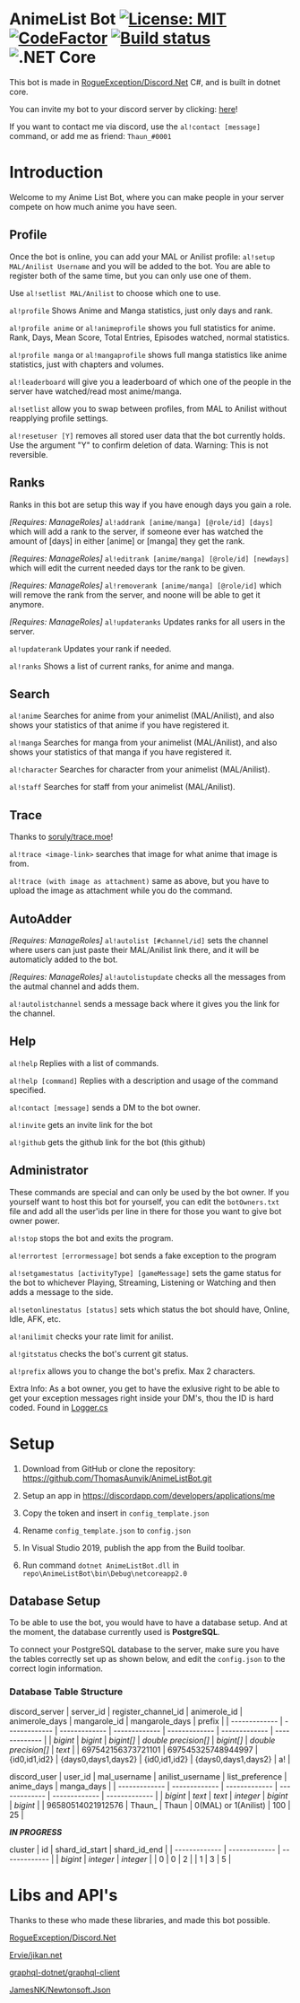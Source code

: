 # AnimeList Bot [![License: MIT](https://img.shields.io/badge/License-MIT-blue.svg)](https://opensource.org/licenses/MIT) [![CodeFactor](https://www.codefactor.io/repository/github/thomasaunvik/animelistbot/badge)](https://www.codefactor.io/repository/github/thomasaunvik/animelistbot) [![Build status](https://ci.appveyor.com/api/projects/status/0qse6o8yrx64gjf1?svg=true)](https://ci.appveyor.com/project/ThomasAunvik/animelistbot) ![.NET Core](https://github.com/ThomasAunvik/AnimeListBot/workflows/.NET%20Core/badge.svg)
This bot is made in [
RogueException/Discord.Net](https://github.com/RogueException/Discord.Net) C#, and is built in dotnet core.

You can invite my bot to your discord server by clicking: [here](https://discordapp.com/oauth2/authorize?client_id=515269277553655823&scope=bot&permissions=287808)!

If you want to contact me via discord, use the `al!contact [message]` command, or add me as friend: `Thaun_#0001`

# Introduction

Welcome to my Anime List Bot, where you can make people in your server compete on how much anime you have seen.

## Profile

Once the bot is online, you can add your MAL or Anilist profile: `al!setup MAL/Anilist Username` and you will be added to the bot. You are able to register both of the same time, but you can only use one of them.

Use `al!setlist MAL/Anilist` to choose which one to use.

`al!profile` Shows Anime and Manga statistics, just only days and rank.

`al!profile anime` or `al!animeprofile` shows you full statistics for anime. Rank, Days, Mean Score, Total Entries, Episodes watched, normal statistics.

`al!profile manga` or `al!mangaprofile` shows full manga statistics like anime statistics, just with chapters and volumes.

`al!leaderboard` will give you a leaderboard of which one of the people in the server have watched/read most anime/manga.

`al!setlist` allow you to swap between profiles, from MAL to Anilist without reapplying profile settings.

`al!resetuser [Y]` removes all stored user data that the bot currently holds. Use the argument "Y" to confirm deletion of data. Warning: This is not reversible.

## Ranks

Ranks in this bot are setup this way if you have enough days you gain a role.

*[Requires: ManageRoles]* `al!addrank [anime/manga] [@role/id] [days]` which will add a rank to the server, if someone ever has watched the amount of [days] in either [anime] or [manga] they get the rank.

*[Requires: ManageRoles]* `al!editrank [anime/manga] [@role/id] [newdays]` which will edit the current needed days tor the rank to be given.

*[Requires: ManageRoles]* `al!removerank [anime/manga] [@role/id]` which will remove the rank from the server, and noone will be able to get it anymore.

*[Requires: ManageRoles]* `al!updateranks` Updates ranks for all users in the server.

`al!updaterank` Updates your rank if needed.

`al!ranks` Shows a list of current ranks, for anime and manga.

## Search

`al!anime` Searches for anime from your animelist (MAL/Anilist), and also shows your statistics of that anime if you have registered it.

`al!manga` Searches for manga from your animelist (MAL/Anilist), and also shows your statistics of that manga if you have registered it.

`al!character` Searches for character from your animelist (MAL/Anilist).

`al!staff` Searches for staff from your animelist (MAL/Anilist).

## Trace

Thanks to [soruly/trace.moe](https://github.com/soruly/trace.moe/)!

`al!trace <image-link>` searches that image for what anime that image is from.

`al!trace (with image as attachment)` same as above, but you have to upload the image as attachment while you do the command.

## AutoAdder

*[Requires: ManageRoles]* `al!autolist [#channel/id]` sets the channel where users can just paste their MAL/Anilist link there, and it will be automaticly added to the bot.

*[Requires: ManageRoles]* `al!autolistupdate` checks all the messages from the autmal channel and adds them.

`al!autolistchannel` sends a message back where it gives you the link for the channel.

## Help

`al!help` Replies with a list of commands.

`al!help [command]` Replies with a description and usage of the command specified.

`al!contact [message]` sends a DM to the bot owner.

`al!invite` gets an invite link for the bot

`al!github` gets the github link for the bot (this github)

## Administrator

These commands are special and can only be used by the bot owner.
If you yourself want to host this bot for yourself, you can edit the `botOwners.txt` file and add all the user'ids per line in there for those you want to give bot owner power.

`al!stop` stops the bot and exits the program.

`al!errortest [errormessage]` bot sends a fake exception to the program

`al!setgamestatus [activityType] [gameMessage]` sets the game status for the bot to whichever Playing, Streaming, Listening or Watching and then adds a message to the side.

`al!setonlinestatus [status]` sets which status the bot should have, Online, Idle, AFK, etc.

`al!anilimit` checks your rate limit for anilist.

`al!gitstatus` checks the bot's current git status.

`al!prefix` allows you to change the bot's prefix. Max 2 characters.

Extra Info: As a bot owner, you get to have the exlusive right to be able to get your exception messages right inside your DM's, thou the ID is hard coded. Found in [Logger.cs](https://github.com/ThomasAunvik/AnimeListBot/blob/master/AnimeListBot/Handler/Logger.cs)

# Setup
1. Download from GitHub or clone the repository: https://github.com/ThomasAunvik/AnimeListBot.git
2. Setup an app in https://discordapp.com/developers/applications/me

3. Copy the token and insert in `config_template.json` 
4. Rename `config_template.json` to `config.json`
5. In Visual Studio 2019, publish the app from the Build toolbar.
6. Run command `dotnet AnimeListBot.dll` in `repo\AnimeListBot\bin\Debug\netcoreapp2.0`

## Database Setup

To be able to use the bot, you would have to have a database setup. And at the moment, the database currently used is **PostgreSQL**.

To connect your PostgreSQL database to the server, make sure you have the tables correctly set up as shown below, and edit the `config.json` to the correct login information.

### Database Table Structure

discord_server
| server_id  | register_channel_id | animerole_id | animerole_days | mangarole_id | mangarole_days | prefix |
| ------------- | ------------- | ------------- | ------------- | ------------- | ------------- | ------------- |
| *bigint*  | *bigint* | *bigint[]* | *double precision[]* | *bigint[]* | *double precision[]* | *text* |
| 697542156373721101  | 697545325748944997  | {id0,id1,id2} | {days0,days1,days2} | {id0,id1,id2} | {days0,days1,days2} | a! |

discord_user
| user_id  | mal_username | anilist_username | list_preference | anime_days | manga_days |
| ------------- | ------------- | ------------- | ------------- | ------------- | ------------- |
| *bigint*  | *text* | *text* | *integer* | *bigint* | *bigint* |
| 96580514021912576  | Thaun_  | Thaun | 0(MAL) or 1(Anilist) | 100 | 25 |


***IN PROGRESS***

cluster
| id  | shard_id_start | shard_id_end |
| ------------- | ------------- | ------------- |
| *bigint*  | *integer* | *integer* |
| 0  | 0  | 2 |
| 1  | 3  | 5 |

# Libs and API's

Thanks to these who made these libraries, and made this bot possible.

[RogueException/Discord.Net](https://github.com/RogueException/Discord.Net)

[Ervie/jikan.net](https://github.com/Ervie/jikan.net)

[graphql-dotnet/graphql-client](https://github.com/graphql-dotnet/graphql-client)

[JamesNK/Newtonsoft.Json](https://github.com/JamesNK/Newtonsoft.Json)
